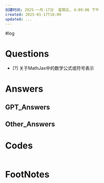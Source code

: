 ```yaml
---
创建时间: 2025-一月-17日  星期五, 4:09:06 下午
created: 2025-01-17T16:09
updated: ...
---
```

#log 

# Questions

- [?] 关于MathJax中的数学公式或符号表示


# Answers


## GPT_Answers


## Other_Answers


# Codes

```python

```



# FootNotes